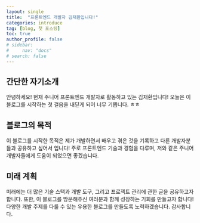 ```yaml
---
layout: single
title:  "프론트엔드 개발자 김재환입니다!"
categories: introduce
tag: [blog, 첫 포스팅]
toc: true
author_profile: false
# sidebar:
#     nav: "docs"
# search: false
---
```


## 간단한 자기소개

안녕하세요! 현재 주니어 프론트엔드 개발자로 활동하고 있는 김재환입니다!
오늘은 이 블로그를 시작하는 첫 걸음을 내딛게 되어 너무 기쁩니다. ㅎㅎ

## 블로그의 목적

이 블로그를 시작한 목적은 제가 개발하면서 배우고 겪은 것을 기록하고 다른 개발자분들과 공유하고 싶어서 입니다!
주로 프론트엔드 기술과 경험을 다루며, 저와 같은 주니어 개발자들에게 도움이 되었으면 좋겠습니다.

## 미래 계획

미래에는 더 많은 기술 스택과 개발 도구, 그리고 프로젝트 관리에 관한 글을 공유하고자 합니다.
또한, 이 블로그를 방문해주신 여러분과 함께 성장하는 기회를 만들고자 합니다!
다양한 개발 주제를 다룰 수 있는 유용한 블로그를 만들도록 노력하겠습니다. 감사합니다.